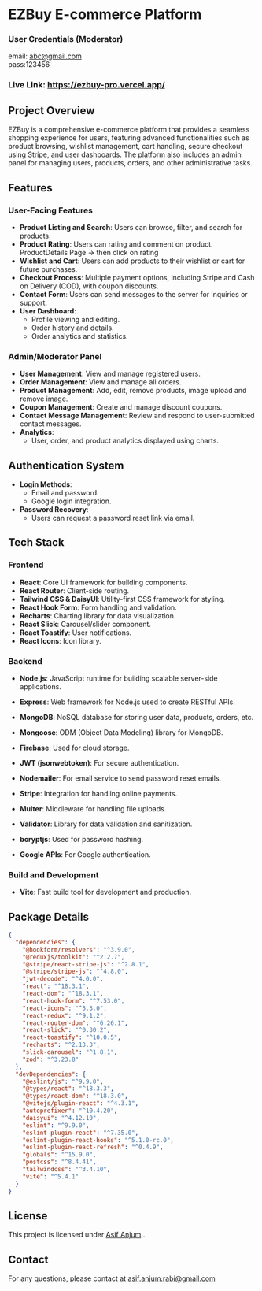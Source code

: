 # EZBuy E-commerce Platform

### User Credentials (Moderator)
   email: abc@gmail.com \
   pass:123456
   

### Live Link: https://ezbuy-pro.vercel.app/

## Project Overview

EZBuy is a comprehensive e-commerce platform that provides a seamless shopping experience for users, featuring advanced functionalities such as product browsing, wishlist management, cart handling, secure checkout using Stripe, and user dashboards. The platform also includes an admin panel for managing users, products, orders, and other administrative tasks.

## Features

### User-Facing Features

- **Product Listing and Search**: Users can browse, filter, and search for products.
- **Product Rating**: Users can rating and comment on product. ProductDetails Page -> then click on rating
- **Wishlist and Cart**: Users can add products to their wishlist or cart for future purchases.
- **Checkout Process**: Multiple payment options, including Stripe and Cash on Delivery (COD), with coupon discounts.
- **Contact Form**: Users can send messages to the server for inquiries or support.
- **User Dashboard**:
  - Profile viewing and editing.
  - Order history and details.
  - Order analytics and statistics.

### Admin/Moderator Panel

- **User Management**: View and manage registered users.
- **Order Management**: View and manage all orders.
- **Product Management**: Add, edit, remove products, image upload and remove image.
- **Coupon Management**: Create and manage discount coupons.
- **Contact Message Management**: Review and respond to user-submitted contact messages.
- **Analytics**:
  - User, order, and product analytics displayed using charts.

## Authentication System

- **Login Methods**:
  - Email and password.
  - Google login integration.
- **Password Recovery**:
  - Users can request a password reset link via email.

## Tech Stack

### Frontend

- **React**: Core UI framework for building components.
- **React Router**: Client-side routing.
- **Tailwind CSS & DaisyUI**: Utility-first CSS framework for styling.
- **React Hook Form**: Form handling and validation.
- **Recharts**: Charting library for data visualization.
- **React Slick**: Carousel/slider component.
- **React Toastify**: User notifications.
- **React Icons**: Icon library.

### Backend

- **Node.js**: JavaScript runtime for building scalable server-side applications.

- **Express**: Web framework for Node.js used to create RESTful APIs.

- **MongoDB**: NoSQL database for storing user data, products, orders, etc.

- **Mongoose**: ODM (Object Data Modeling) library for MongoDB.

- **Firebase**: Used for cloud storage.

- **JWT (jsonwebtoken)**: For secure authentication.

- **Nodemailer**: For email service to send password reset emails.

- **Stripe**: Integration for handling online payments.

- **Multer**: Middleware for handling file uploads.

- **Validator**: Library for data validation and sanitization.

- **bcryptjs**: Used for password hashing.

- **Google APIs**: For Google authentication.

### Build and Development

- **Vite**: Fast build tool for development and production.

## Package Details

```json
{
  "dependencies": {
    "@hookform/resolvers": "^3.9.0",
    "@reduxjs/toolkit": "^2.2.7",
    "@stripe/react-stripe-js": "^2.8.1",
    "@stripe/stripe-js": "^4.8.0",
    "jwt-decode": "^4.0.0",
    "react": "^18.3.1",
    "react-dom": "^18.3.1",
    "react-hook-form": "^7.53.0",
    "react-icons": "^5.3.0",
    "react-redux": "^9.1.2",
    "react-router-dom": "^6.26.1",
    "react-slick": "^0.30.2",
    "react-toastify": "^10.0.5",
    "recharts": "^2.13.3",
    "slick-carousel": "^1.8.1",
    "zod": "^3.23.8"
  },
  "devDependencies": {
    "@eslint/js": "^9.9.0",
    "@types/react": "^18.3.3",
    "@types/react-dom": "^18.3.0",
    "@vitejs/plugin-react": "^4.3.1",
    "autoprefixer": "^10.4.20",
    "daisyui": "^4.12.10",
    "eslint": "^9.9.0",
    "eslint-plugin-react": "^7.35.0",
    "eslint-plugin-react-hooks": "^5.1.0-rc.0",
    "eslint-plugin-react-refresh": "^0.4.9",
    "globals": "^15.9.0",
    "postcss": "^8.4.41",
    "tailwindcss": "^3.4.10",
    "vite": "^5.4.1"
  }
}
```

## License

This project is licensed under [Asif Anjum](https://github.com/AsifAnjum) .

## Contact

For any questions, please contact at asif.anjum.rabi@gmail.com

